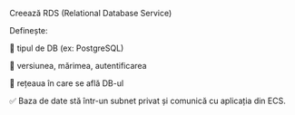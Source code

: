 Creează RDS (Relational Database Service)

Definește:

🔹 tipul de DB (ex: PostgreSQL)

🔹 versiunea, mărimea, autentificarea

🔹 rețeaua în care se află DB-ul


✅ Baza de date stă într-un subnet privat și comunică cu aplicația din ECS.
